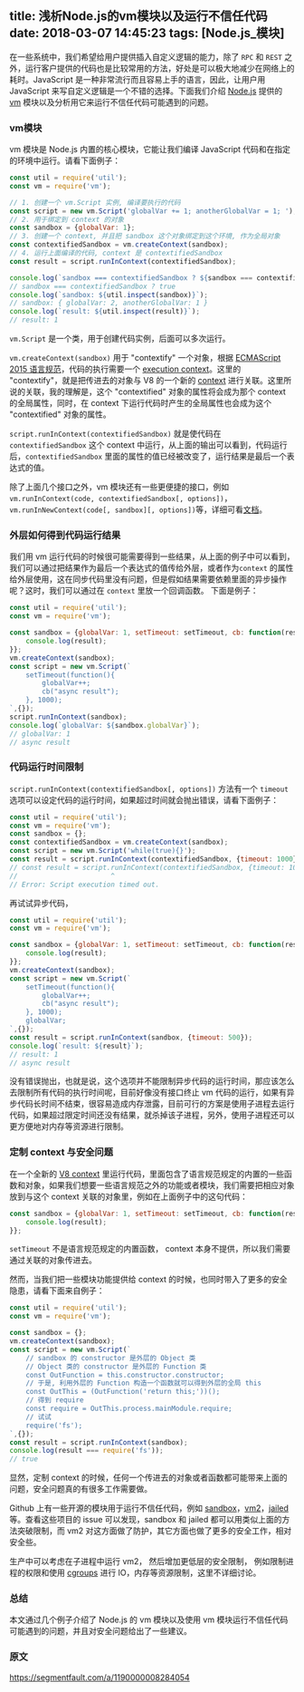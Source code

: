 title: 浅析Node.js的vm模块以及运行不信任代码
date: 2018-03-07 14:45:23
tags: [Node.js_模块]
---

在一些系统中，我们希望给用户提供插入自定义逻辑的能力，除了 `RPC` 和 `REST` 之外，运行客户提供的代码也是比较常用的方法，好处是可以极大地减少在网络上的耗时。JavaScript 是一种非常流行而且容易上手的语言，因此，让用户用 JavaScript 来写自定义逻辑是一个不错的选择。下面我们介绍 [Node.js](https://nodejs.org/en/) 提供的 [vm](https://nodejs.org/dist/latest-v7.x/docs/api/vm.html) 模块以及分析用它来运行不信任代码可能遇到的问题。

### vm模块

vm 模块是 Node.js 内置的核心模块，它能让我们编译 JavaScript 代码和在指定的环境中运行。请看下面例子：

```javascript
const util = require('util');
const vm = require('vm');

// 1. 创建一个 vm.Script 实例, 编译要执行的代码
const script = new vm.Script('globalVar += 1; anotherGlobalVar = 1; ');
// 2. 用于绑定到 context 的对象
const sandbox = {globalVar: 1};
// 3. 创建一个 context, 并且把 sandbox 这个对象绑定到这个环境, 作为全局对象
const contextifiedSandbox = vm.createContext(sandbox);
// 4. 运行上面编译的代码, context 是 contextifiedSandbox
const result = script.runInContext(contextifiedSandbox);

console.log(`sandbox === contextifiedSandbox ? ${sandbox === contextifiedSandbox}`);
// sandbox === contextifiedSandbox ? true
console.log(`sandbox: ${util.inspect(sandbox)}`);
// sandbox: { globalVar: 2, anotherGlobalVar: 1 }
console.log(`result: ${util.inspect(result)}`);
// result: 1
```

`vm.Script` 是一个类，用于创建代码实例，后面可以多次运行。

`vm.createContext(sandbox)` 用于 "contextify" 一个对象，根据 [ECMAScript 2015 语言规范](http://www.ecma-international.org/ecma-262/6.0/)，代码的执行需要一个 [execution context](http://www.ecma-international.org/ecma-262/6.0/#sec-execution-contexts)。这里的 "contextify"，就是把传进去的对象与 V8 的一个新的 [context](https://github.com/v8/v8/wiki/Embedder) 进行关联。这里所说的关联，我的理解是，这个 "contextified" 对象的属性将会成为那个 context 的全局属性，同时，在 context 下运行代码时产生的全局属性也会成为这个 "contextified" 对象的属性。

`script.runInContext(contextifiedSandbox)` 就是使代码在 `contextifiedSandbox` 这个 context 中运行，从上面的输出可以看到，代码运行后，`contextifiedSandbox` 里面的属性的值已经被改变了，运行结果是最后一个表达式的值。

除了上面几个接口之外，vm 模块还有一些更便捷的接口，例如 `vm.runInContext(code, contextifiedSandbox[, options])`，`vm.runInNewContext(code[, sandbox][, options])`等，详细可看[文档](https://nodejs.org/api/vm.html)。

### 外层如何得到代码运行结果

我们用 vm 运行代码的时候很可能需要得到一些结果，从上面的例子中可以看到，我们可以通过把结果作为最后一个表达式的值传给外层，或者作为`context` 的属性给外层使用，这在同步代码里没有问题，但是假如结果需要依赖里面的异步操作呢？这时，我们可以通过在 `context` 里放一个回调函数。 下面是例子：

```javascript
const util = require('util');
const vm = require('vm');

const sandbox = {globalVar: 1, setTimeout: setTimeout, cb: function(result) {
    console.log(result);
}};
vm.createContext(sandbox);
const script = new vm.Script(`
    setTimeout(function(){
        globalVar++;
        cb("async result");
    }, 1000);
`,{});
script.runInContext(sandbox);
console.log(`globalVar: ${sandbox.globalVar}`);
// globalVar: 1
// async result
```

### 代码运行时间限制

`script.runInContext(contextifiedSandbox[, options])` 方法有一个 `timeout` 选项可以设定代码的运行时间，如果超过时间就会抛出错误，请看下面例子：　

```javascript
const util = require('util');
const vm = require('vm');
const sandbox = {};
const contextifiedSandbox = vm.createContext(sandbox);
const script = new vm.Script('while(true){}');
const result = script.runInContext(contextifiedSandbox, {timeout: 1000});
// const result = script.runInContext(contextifiedSandbox, {timeout: 1000});
//                       ^
// Error: Script execution timed out.
```

再试试异步代码，

```javascript
const util = require('util');
const vm = require('vm');

const sandbox = {globalVar: 1, setTimeout: setTimeout, cb: function(result) {
    console.log(result);
}};
vm.createContext(sandbox);
const script = new vm.Script(`
    setTimeout(function(){
        globalVar++;
        cb("async result");
    }, 1000);
    globalVar;
`,{});
const result = script.runInContext(sandbox, {timeout: 500});
console.log(`result: ${result}`);
// result: 1
// async result
```

没有错误抛出，也就是说，这个选项并不能限制异步代码的运行时间，那应该怎么去限制所有代码的执行时间呢，目前好像没有接口终止 vm 代码的运行，如果有异步代码长时间不结束，很容易造成内存泄露，目前可行的方案是使用子进程去运行代码，如果超过限定时间还没有结果，就杀掉该子进程，另外，使用子进程还可以更方便地对内存等资源进行限制。

### 定制 context 与安全问题

在一个全新的 [V8 context](https://github.com/v8/v8/wiki/Embedder) 里运行代码，里面包含了语言规范规定的内置的一些函数和对象，如果我们想要一些语言规范之外的功能或者模块，我们需要把相应对象放到与这个 context 关联的对象里，例如在上面例子中的这句代码：

```javascript
const sandbox = {globalVar: 1, setTimeout: setTimeout, cb: function(result) {
    console.log(result);
}};
```

`setTimeout` 不是语言规范规定的内置函数， context 本身不提供，所以我们需要通过关联的对象传进去。

然而，当我们把一些模块功能提供给 context 的时候，也同时带入了更多的安全隐患，请看下面来自例子：

```javascript
const util = require('util');
const vm = require('vm');

const sandbox = {};
vm.createContext(sandbox);
const script = new vm.Script(`
    // sandbox 的 constructor 是外层的 Object 类
    // Object 类的 constructor 是外层的 Function 类
    const OutFunction = this.constructor.constructor;
    // 于是, 利用外层的 Function 构造一个函数就可以得到外层的全局 this
    const OutThis = (OutFunction('return this;'))();
    // 得到 require
    const require = OutThis.process.mainModule.require;
    // 试试
    require('fs');
`,{});
const result = script.runInContext(sandbox);
console.log(result === require('fs'));
// true
```

显然，定制 context 的时候，任何一个传进去的对象或者函数都可能带来上面的问题，安全问题真的有很多工作需要做。

Github 上有一些开源的模块用于运行不信任代码，例如 [sandbox](https://github.com/gf3/sandbox)，[vm2](https://github.com/patriksimek/vm2)，[jailed](https://github.com/asvd/jailed)等。查看这些项目的 issue 可以发现，sandbox 和 jailed 都可以用类似上面的方法突破限制，而 vm2 对这方面做了防护，其它方面也做了更多的安全工作，相对安全些。

生产中可以考虑在子进程中运行 vm2， 然后增加更低层的安全限制， 例如限制进程的权限和使用 [cgroups](https://wiki.archlinux.org/index.php/cgroups) 进行 IO，内存等资源限制，这里不详细讨论。

### 总结

本文通过几个例子介绍了 Node.js 的 vm 模块以及使用 vm 模块运行不信任代码可能遇到的问题，并且对安全问题给出了一些建议。

### 原文
https://segmentfault.com/a/1190000008284054